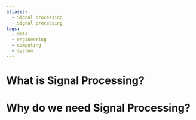 ```yaml
---
aliases:
  - Signal processing
  - signal processing
tags:
  - data
  - engineering
  - computing
  - system
---
```

# What is Signal Processing?

# Why do we need Signal Processing?
